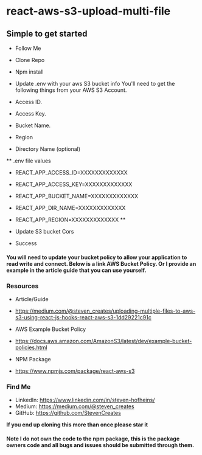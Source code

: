 # react-aws-s3-upload-multi-file

## Simple to get started
- Follow Me
- Clone Repo
- Npm install

- Update .env with your aws S3 bucket info
You'll need to get the following things from your AWS S3 Account.
- Access ID.
- Access Key.
- Bucket Name.
- Region
- Directory Name (optional)
    
** .env file values
- REACT_APP_ACCESS_ID=XXXXXXXXXXXXX
- REACT_APP_ACCESS_KEY=XXXXXXXXXXXXX
- REACT_APP_BUCKET_NAME=XXXXXXXXXXXXX
- REACT_APP_DIR_NAME=XXXXXXXXXXXXX
- REACT_APP_REGION=XXXXXXXXXXXXX
**

- Update S3 bucket Cors
- Success

#### You will need to update your bucket policy to allow your application to read write and connect. Below is a link AWS Bucket Policy. Or I provide an example in the article guide that you can use yourself.


### Resources

- Article/Guide
- https://medium.com/@steven_creates/uploading-multiple-files-to-aws-s3-using-react-js-hooks-react-aws-s3-1dd29221c91c

- AWS Example Bucket Policy
- https://docs.aws.amazon.com/AmazonS3/latest/dev/example-bucket-policies.html

- NPM Package
- https://www.npmjs.com/package/react-aws-s3


### Find Me
- LinkedIn: https://www.linkedin.com/in/steven-hofheins/
- Medium: https://medium.com/@steven_creates
- GitHub: https://github.com/StevenCreates


**If you end up cloning this more than once please star it**

#### Note I do not own the code to the npm package, this is the package owners code and all bugs and issues should be submitted through them.
